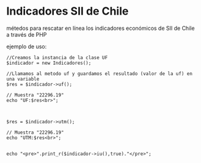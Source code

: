 # Indicadores SII de Chile
métedos para rescatar en línea los indicadores económicos de SII de Chile a través de PHP

ejemplo de uso:

```
//Creamos la instancia de la clase UF
$indicador = new Indicadores();

//Llamamos al metodo uf y guardamos el resultado (valor de la uf) en una variable
$res = $indicador->uf();

// Muestra "22296.19"
echo "UF:$res<br>";



$res = $indicador->utm();

// Muestra "22296.19"
echo "UTM:$res<br>";


echo "<pre>".print_r($indicador->iu(),true)."</pre>";
```